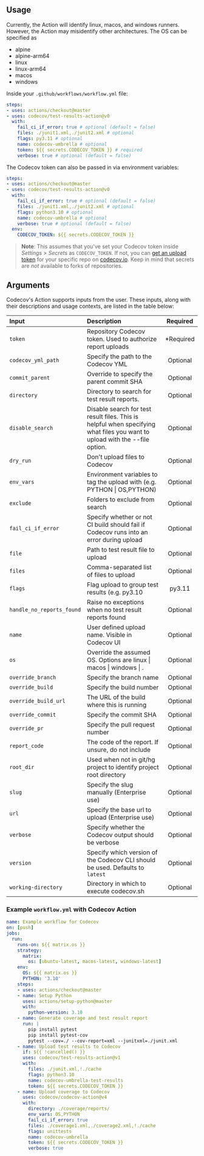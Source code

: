 ## Usage

Currently, the Action will identify linux, macos, and windows runners. However, the Action may misidentify other architectures. The OS can be specified as
- alpine
- alpine-arm64
- linux
- linux-arm64
- macos
- windows

Inside your `.github/workflows/workflow.yml` file:

```yaml
steps:
- uses: actions/checkout@master
- uses: codecov/test-results-action@v0
  with:
    fail_ci_if_error: true # optional (default = false)
    files: ./junit1.xml,./junit2.xml # optional
    flags: py3.11 # optional
    name: codecov-umbrella # optional
    token: ${{ secrets.CODECOV_TOKEN }} # required
    verbose: true # optional (default = false)
```

The Codecov token can also be passed in via environment variables:

```yaml
steps:
- uses: actions/checkout@master
- uses: codecov/test-results-action@v0
  with:
    fail_ci_if_error: true # optional (default = false)
    files: ./junit1.xml,./junit2.xml # optional
    flags: python3.10 # optional
    name: codecov-umbrella # optional
    verbose: true # optional (default = false)
  env:
    CODECOV_TOKEN: ${{ secrets.CODECOV_TOKEN }}
```
>**Note**: This assumes that you've set your Codecov token inside *Settings > Secrets* as `CODECOV_TOKEN`. If not, you can [get an upload token](https://docs.codecov.io/docs/frequently-asked-questions#section-where-is-the-repository-upload-token-found-) for your specific repo on [codecov.io](https://www.codecov.io). Keep in mind that secrets are *not* available to forks of repositories.

## Arguments

Codecov's Action supports inputs from the user. These inputs, along with their descriptions and usage contexts, are listed in the table below:

| Input  | Description | Required |
| :---       |     :---     |    :---:   |
| `token` | Repository Codecov token. Used to authorize report uploads | *Required 
| `codecov_yml_path` | Specify the path to the Codecov YML | Optional 
| `commit_parent` | Override to specify the parent commit SHA | Optional 
| `directory` | Directory to search for test result reports. | Optional 
| `disable_search` | Disable search for test result files. This is helpful when specifying what files you want to upload with the --file option. | Optional 
| `dry_run` | Don't upload files to Codecov | Optional 
| `env_vars` | Environment variables to tag the upload with (e.g. PYTHON \| OS,PYTHON) | Optional 
| `exclude` | Folders to exclude from search | Optional 
| `fail_ci_if_error` | Specify whether or not CI build should fail if Codecov runs into an error during upload | Optional 
| `file` | Path to test result file to upload | Optional 
| `files` | Comma-separated list of files to upload | Optional 
| `flags` | Flag upload to group test results (e.g. py3.10 | py3.11 | py3.12) | Optional 
| `handle_no_reports_found` | Raise no exceptions when no test result reports found | Optional 
| `name` | User defined upload name. Visible in Codecov UI | Optional 
| `os` | Override the assumed OS. Options are linux \| macos \| windows \| . | Optional 
| `override_branch` | Specify the branch name | Optional 
| `override_build` | Specify the build number | Optional 
| `override_build_url` | The URL of the build where this is running | Optional 
| `override_commit` | Specify the commit SHA | Optional 
| `override_pr` | Specify the pull request number | Optional 
| `report_code` | The code of the report. If unsure, do not include | Optional 
| `root_dir` | Used when not in git/hg project to identify project root directory | Optional 
| `slug` | Specify the slug manually (Enterprise use) | Optional 
| `url` | Specify the base url to upload (Enterprise use) | Optional 
| `verbose` | Specify whether the Codecov output should be verbose | Optional 
| `version` | Specify which version of the Codecov CLI should be used. Defaults to `latest` | Optional 
| `working-directory` | Directory in which to execute codecov.sh | Optional 

### Example `workflow.yml` with Codecov Action

```yaml
name: Example workflow for Codecov
on: [push]
jobs:
  run:
    runs-on: ${{ matrix.os }}
    strategy:
      matrix:
        os: [ubuntu-latest, macos-latest, windows-latest]
    env:
      OS: ${{ matrix.os }}
      PYTHON: '3.10'
    steps:
    - uses: actions/checkout@master
    - name: Setup Python
      uses: actions/setup-python@master
      with:
        python-version: 3.10
    - name: Generate coverage and test result report
      run: |
        pip install pytest
        pip install pytest-cov
        pytest --cov=./ --cov-report=xml --junitxml=./junit.xml
    - name: Upload test results to Codecov
      if: ${{ !cancelled() }}
      uses: codecov/test-results-action@v1
      with:
        files: ./junit.xml,!./cache
        flags: python3.10
        name: codecov-umbrella-test-results
        token: ${{ secrets.CODECOV_TOKEN }}
    - name: Upload coverage to Codecov
      uses: codecov/codecov-action@v4
      with:
        directory: ./coverage/reports/
        env_vars: OS,PYTHON
        fail_ci_if_error: true
        files: ./coverage1.xml,./coverage2.xml,!./cache
        flags: unittests
        name: codecov-umbrella
        token: ${{ secrets.CODECOV_TOKEN }}
        verbose: true
```
